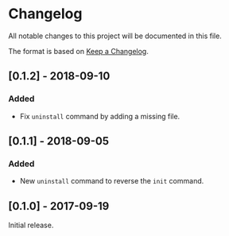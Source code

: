 # Changelog

All notable changes to this project will be documented in this file.

The format is based on [Keep a Changelog](http://keepachangelog.com/en/1.0.0/).

## [0.1.2] - 2018-09-10
### Added
- Fix `uninstall` command by adding a missing file.

## [0.1.1] - 2018-09-05
### Added
- New `uninstall` command to reverse the `init` command.

## [0.1.0] - 2017-09-19

Initial release.

